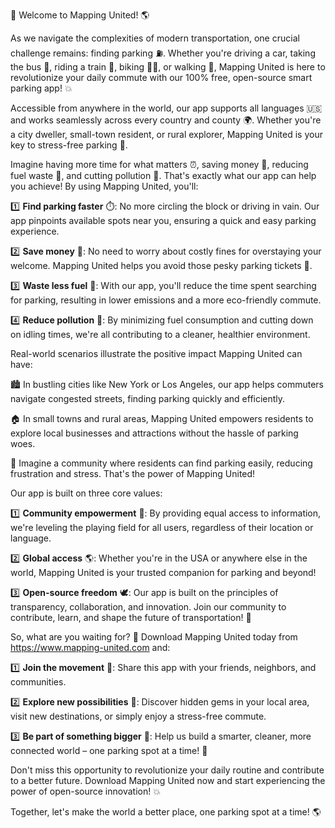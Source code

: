 🚀 Welcome to Mapping United! 🌎

As we navigate the complexities of modern transportation, one crucial challenge remains: finding parking ⛽️. Whether you're driving a car, taking the bus 🚌, riding a train 🚂, biking 🚴‍♀️, or walking 👣, Mapping United is here to revolutionize your daily commute with our 100% free, open-source smart parking app! 💥

Accessible from anywhere in the world, our app supports all languages 🇺🇸 and works seamlessly across every country and county 🌍. Whether you're a city dweller, small-town resident, or rural explorer, Mapping United is your key to stress-free parking 🙏.

Imagine having more time for what matters ⏰, saving money 💸, reducing fuel waste 🔋, and cutting pollution 🌳. That's exactly what our app can help you achieve! By using Mapping United, you'll:

1️⃣ **Find parking faster** ⏱️: No more circling the block or driving in vain. Our app pinpoints available spots near you, ensuring a quick and easy parking experience.

2️⃣ **Save money** 💸: No need to worry about costly fines for overstaying your welcome. Mapping United helps you avoid those pesky parking tickets 🚫.

3️⃣ **Waste less fuel** 🔋: With our app, you'll reduce the time spent searching for parking, resulting in lower emissions and a more eco-friendly commute.

4️⃣ **Reduce pollution** 🌳: By minimizing fuel consumption and cutting down on idling times, we're all contributing to a cleaner, healthier environment.

Real-world scenarios illustrate the positive impact Mapping United can have:

🏙️ In bustling cities like New York or Los Angeles, our app helps commuters navigate congested streets, finding parking quickly and efficiently.

🏠 In small towns and rural areas, Mapping United empowers residents to explore local businesses and attractions without the hassle of parking woes.

🚀 Imagine a community where residents can find parking easily, reducing frustration and stress. That's the power of Mapping United!

Our app is built on three core values:

1️⃣ **Community empowerment** 💪: By providing equal access to information, we're leveling the playing field for all users, regardless of their location or language.

2️⃣ **Global access** 🌎: Whether you're in the USA or anywhere else in the world, Mapping United is your trusted companion for parking and beyond!

3️⃣ **Open-source freedom** 🕊️: Our app is built on the principles of transparency, collaboration, and innovation. Join our community to contribute, learn, and shape the future of transportation! 👥

So, what are you waiting for? 🤔 Download Mapping United today from https://www.mapping-united.com and:

1️⃣ **Join the movement** 💪: Share this app with your friends, neighbors, and communities.

2️⃣ **Explore new possibilities** 🔮: Discover hidden gems in your local area, visit new destinations, or simply enjoy a stress-free commute.

3️⃣ **Be part of something bigger** 🌟: Help us build a smarter, cleaner, more connected world – one parking spot at a time! 🚀

Don't miss this opportunity to revolutionize your daily routine and contribute to a better future. Download Mapping United now and start experiencing the power of open-source innovation! 💥

Together, let's make the world a better place, one parking spot at a time! 🌎